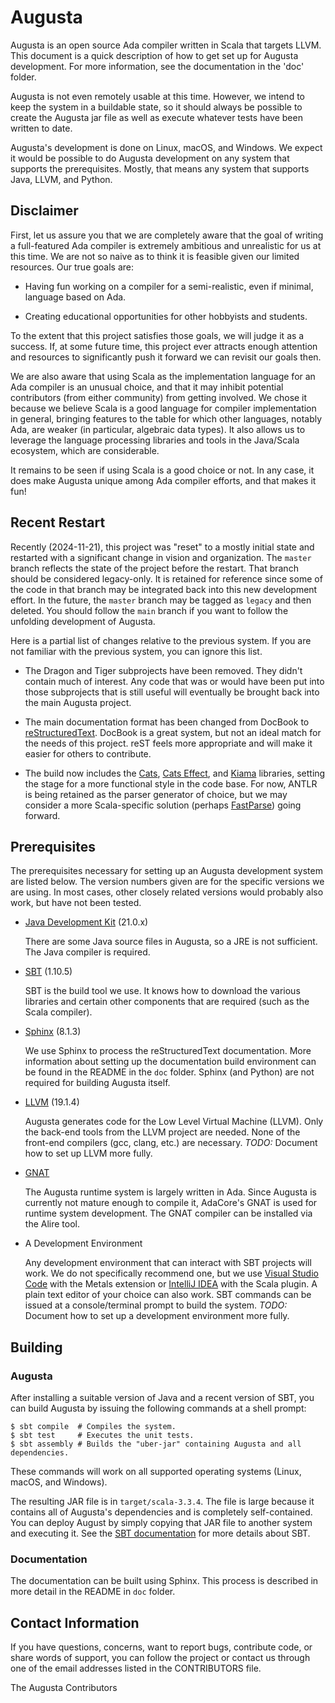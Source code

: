 # Augusta

Augusta is an open source Ada compiler written in Scala that targets LLVM. This document is a
quick description of how to get set up for Augusta development. For more information, see the
documentation in the 'doc' folder.

Augusta is not even remotely usable at this time. However, we intend to keep the system in a
buildable state, so it should always be possible to create the Augusta jar file as well as
execute whatever tests have been written to date.

Augusta's development is done on Linux, macOS, and Windows. We expect it would be possible to do
Augusta development on any system that supports the prerequisites. Mostly, that means any system
that supports Java, LLVM, and Python.


## Disclaimer

First, let us assure you that we are completely aware that the goal of writing a full-featured
Ada compiler is extremely ambitious and unrealistic for us at this time. We are not so naive as
to think it is feasible given our limited resources. Our true goals are:

+ Having fun working on a compiler for a semi-realistic, even if minimal, language based on Ada.

+ Creating educational opportunities for other hobbyists and students.

To the extent that this project satisfies those goals, we will judge it as a success. If, at
some future time, this project ever attracts enough attention and resources to significantly
push it forward we can revisit our goals then.

We are also aware that using Scala as the implementation language for an Ada compiler is an
unusual choice, and that it may inhibit potential contributors (from either community) from
getting involved. We chose it because we believe Scala is a good language for compiler
implementation in general, bringing features to the table for which other languages, notably
Ada, are weaker (in particular, algebraic data types). It also allows us to leverage the
language processing libraries and tools in the Java/Scala ecosystem, which are considerable.

It remains to be seen if using Scala is a good choice or not. In any case, it does make Augusta
unique among Ada compiler efforts, and that makes it fun!


## Recent Restart

Recently (2024-11-21), this project was "reset" to a mostly initial state and restarted with a
significant change in vision and organization. The `master` branch reflects the state of the
project before the restart. That branch should be considered legacy-only. It is retained for
reference since some of the code in that branch may be integrated back into this new development
effort. In the future, the `master` branch may be tagged as `legacy` and then deleted. You
should follow the `main` branch if you want to follow the unfolding development of Augusta.

Here is a partial list of changes relative to the previous system. If you are not familiar with
the previous system, you can ignore this list.

+ The Dragon and Tiger subprojects have been removed. They didn't contain much of interest. Any
  code that was or would have been put into those subprojects that is still useful will
  eventually be brought back into the main Augusta project.
  
+ The main documentation format has been changed from DocBook to
  [reStructuredText](https://devguide.python.org/documentation/markup/). DocBook is a great
  system, but not an ideal match for the needs of this project. reST feels more appropriate and
  will make it easier for others to contribute.
  
+ The build now includes the [Cats](https://typelevel.org/cats/), [Cats
  Effect](https://github.com/typelevel/cats-effect), and
  [Kiama](https://github.com/inkytonik/kiama) libraries, setting the stage for a more functional
  style in the code base. For now, ANTLR is being retained as the parser generator of choice,
  but we may consider a more Scala-specific solution (perhaps
  [FastParse](https://com-lihaoyi.github.io/fastparse/)) going forward.


## Prerequisites

The prerequisites necessary for setting up an Augusta development system are listed below. The
version numbers given are for the specific versions we are using. In most cases, other closely
related versions would probably also work, but have not been tested.

+ [Java Development Kit](https://www.oracle.com/java/technologies/downloads/) (21.0.x)

  There are some Java source files in Augusta, so a JRE is not sufficient. The Java compiler is
  required.
  
+ [SBT](https://www.scala-sbt.org/) (1.10.5)

  SBT is the build tool we use. It knows how to download the various libraries and certain other
  components that are required (such as the Scala compiler).
  
+ [Sphinx](https://www.sphinx-doc.org/en/master/) (8.1.3)

  We use Sphinx to process the reStructuredText documentation. More information about setting up
  the documentation build environment can be found in the README in the `doc` folder. Sphinx
  (and Python) are not required for building Augusta itself.

+ [LLVM](http://llvm.org/) (19.1.4)

  Augusta generates code for the Low Level Virtual Machine (LLVM). Only the back-end tools from
  the LLVM project are needed. None of the front-end compilers (gcc, clang, etc.) are necessary.
  _TODO:_ Document how to set up LLVM more fully.

+ [GNAT](https://www.getada.dev/)

  The Augusta runtime system is largely written in Ada. Since Augusta is currently not mature
  enough to compile it, AdaCore's GNAT is used for runtime system development. The GNAT compiler
  can be installed via the Alire tool.

+ A Development Environment

  Any development environment that can interact with SBT projects will work. We do not
  specifically recommend one, but we use [Visual Studio Code](https://code.visualstudio.com/)
  with the Metals extension or [IntelliJ IDEA](https://www.jetbrains.com/idea/) with the Scala
  plugin. A plain text editor of your choice can also work. SBT commands can be issued at a
  console/terminal prompt to build the system. _TODO:_ Document how to set up a development
  environment more fully.


## Building

### Augusta

After installing a suitable version of Java and a recent version of SBT, you can build Augusta
by issuing the following commands at a shell prompt:

    $ sbt compile  # Compiles the system.
    $ sbt test     # Executes the unit tests.
    $ sbt assembly # Builds the "uber-jar" containing Augusta and all dependencies.
    
These commands will work on all supported operating systems (Linux, macOS, and Windows).

The resulting JAR file is in `target/scala-3.3.4`. The file is large because it contains all of
Augusta's dependencies and is completely self-contained. You can deploy August by simply copying
that JAR file to another system and executing it. See the [SBT
documentation](https://www.scala-sbt.org/documentation.html) for more details about SBT.

### Documentation

The documentation can be built using Sphinx. This process is described in more detail in the
README in `doc` folder.


## Contact Information

If you have questions, concerns, want to report bugs, contribute code, or share words of
support, you can follow the project or contact us through one of the email addresses listed in
the CONTRIBUTORS file.

The Augusta Contributors  
